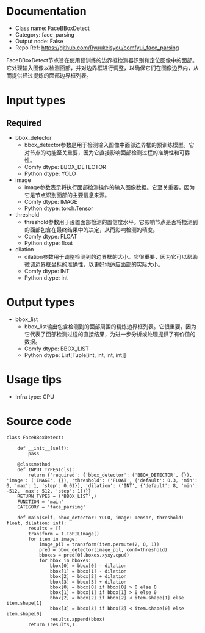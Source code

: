 # Documentation
- Class name: FaceBBoxDetect
- Category: face_parsing
- Output node: False
- Repo Ref: https://github.com/Ryuukeisyou/comfyui_face_parsing

FaceBBoxDetect节点旨在使用预训练的边界框检测器识别和定位图像中的面部。它处理输入图像以检测面部，并对边界框进行调整，以确保它们在图像边界内，从而提供经过提炼的面部边界框列表。

# Input types
## Required
- bbox_detector
    - bbox_detector参数是用于检测输入图像中面部边界框的预训练模型。它对节点的功能至关重要，因为它直接影响面部检测过程的准确性和可靠性。
    - Comfy dtype: BBOX_DETECTOR
    - Python dtype: YOLO
- image
    - image参数表示将执行面部检测操作的输入图像数据。它至关重要，因为它是节点识别面部的主要信息来源。
    - Comfy dtype: IMAGE
    - Python dtype: torch.Tensor
- threshold
    - threshold参数用于设置面部检测的置信度水平。它影响节点是否将检测到的面部包含在最终结果中的决定，从而影响检测的精度。
    - Comfy dtype: FLOAT
    - Python dtype: float
- dilation
    - dilation参数用于调整检测到的边界框的大小。它很重要，因为它可以帮助微调边界框坐标的准确性，以更好地适应面部的实际大小。
    - Comfy dtype: INT
    - Python dtype: int

# Output types
- bbox_list
    - bbox_list输出包含检测到的面部周围的精炼边界框列表。它很重要，因为它代表了面部检测过程的直接结果，为进一步分析或处理提供了有价值的数据。
    - Comfy dtype: BBOX_LIST
    - Python dtype: List[Tuple[int, int, int, int]]

# Usage tips
- Infra type: CPU

# Source code
```
class FaceBBoxDetect:

    def __init__(self):
        pass

    @classmethod
    def INPUT_TYPES(cls):
        return {'required': {'bbox_detector': ('BBOX_DETECTOR', {}), 'image': ('IMAGE', {}), 'threshold': ('FLOAT', {'default': 0.3, 'min': 0, 'max': 1, 'step': 0.01}), 'dilation': ('INT', {'default': 8, 'min': -512, 'max': 512, 'step': 1})}}
    RETURN_TYPES = ('BBOX_LIST',)
    FUNCTION = 'main'
    CATEGORY = 'face_parsing'

    def main(self, bbox_detector: YOLO, image: Tensor, threshold: float, dilation: int):
        results = []
        transform = T.ToPILImage()
        for item in image:
            image_pil = transform(item.permute(2, 0, 1))
            pred = bbox_detector(image_pil, conf=threshold)
            bboxes = pred[0].boxes.xyxy.cpu()
            for bbox in bboxes:
                bbox[0] = bbox[0] - dilation
                bbox[1] = bbox[1] - dilation
                bbox[2] = bbox[2] + dilation
                bbox[3] = bbox[3] + dilation
                bbox[0] = bbox[0] if bbox[0] > 0 else 0
                bbox[1] = bbox[1] if bbox[1] > 0 else 0
                bbox[2] = bbox[2] if bbox[2] < item.shape[1] else item.shape[1]
                bbox[3] = bbox[3] if bbox[3] < item.shape[0] else item.shape[0]
                results.append(bbox)
        return (results,)
```